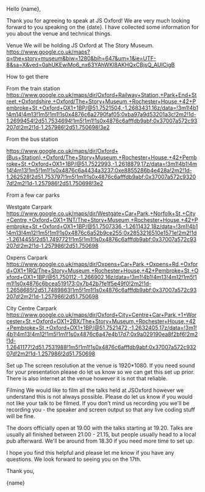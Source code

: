 Hello {name},

Thank you for agreeing to speak at JS Oxford! We are very much looking forward to you speaking on the {date}. I have collected some information for you about the venue and technical things. 

Venue
We will be holding JS Oxford at The Story Museum.
https://www.google.co.uk/maps?q=the+story+museum&biw=1280&bih=647&um=1&ie=UTF-8&sa=X&ved=0ahUKEwiMo6_nx63YAhWKI8AKHQxCBjsQ_AUICigB

How to get there

From the train station
https://www.google.co.uk/maps/dir/Oxford+Railway+Station,+Park+End+Street,+Oxfordshire,+Oxford/The+Story+Museum,+Rochester+House,+42+Pembroke+St,+Oxford+OX1+1BP/@51.7521504,-1.2683431,16z/data=!3m1!4b1!4m14!4m13!1m5!1m1!1s0x4876c6a2790faf05:0xba97a9d53201a3c!2m2!1d-1.2699454!2d51.7534694!1m5!1m1!1s0x4876c6afffdb9abf:0x37007a572c93207d!2m2!1d-1.257986!2d51.750698!3e2

From the bus station

https://www.google.co.uk/maps/dir/Oxford+(Bus+Station),+Oxford/The+Story+Museum,+Rochester+House,+42+Pembroke+St,+Oxford+OX1+1BP/@51.7522993,-1.2618879,17z/data=!3m1!4b1!4m14!4m13!1m5!1m1!1s0x4876c6a4434a3237:0xe8855286b4e428a!2m2!1d-1.262528!2d51.753797!1m5!1m1!1s0x4876c6afffdb9abf:0x37007a572c93207d!2m2!1d-1.257986!2d51.750698!3e2

From a few car parks

Westgate Carpark
https://www.google.co.uk/maps/dir/Westgate+Car+Park,+Norfolk+St,+City+Centre,+Oxford+OX1+1NT/The+Story+Museum,+Rochester+House,+42+Pembroke+St,+Oxford+OX1+1BP/@51.7507336,-1.2611432,18z/data=!3m1!4b1!4m13!4m12!1m5!1m1!1s0x4876c6a52b9ce255:0x2853216510e1571e!2m2!1d-1.2614455!2d51.7497721!1m5!1m1!1s0x4876c6afffdb9abf:0x37007a572c93207d!2m2!1d-1.257986!2d51.750698

Oxpens Carpark
https://www.google.co.uk/maps/dir/Oxpens+Car+Park,+Oxpens+Rd,+Oxford+OX1+1RQ/The+Story+Museum,+Rochester+House,+42+Pembroke+St,+Oxford+OX1+1BP/@51.750112,-1.266902,16z/data=!3m1!4b1!4m13!4m12!1m5!1m1!1s0x4876c6bcea519173:0x7b42b7fe1f5e49f0!2m2!1d-1.2658685!2d51.7489863!1m5!1m1!1s0x4876c6afffdb9abf:0x37007a572c93207d!2m2!1d-1.257986!2d51.750698

City Centre Carpark
https://www.google.co.uk/maps/dir/Oxford+City+Centre+Car+Park,+1+Worcester+St,+Oxford+OX1+2BX/The+Story+Museum,+Rochester+House,+42+Pembroke+St,+Oxford+OX1+1BP/@51.7521472,-1.2632405,17z/data=!3m1!4b1!4m13!4m12!1m5!1m1!1s0x4876c6a47e4b17d7:0x9a029190ea8f2bf6!2m2!1d-1.2641177!2d51.7531988!1m5!1m1!1s0x4876c6afffdb9abf:0x37007a572c93207d!2m2!1d-1.257986!2d51.750698


Set up
The screen resolution at the venue is 1920*1080. If you need sound for your presentation please do let us know so we can get this set up prior.
There is also internet at the venue however it is not that reliable. 

Filming
We would like to film all the talks held at JSOxford however we understand this is not always possible. Please do let us know if you would not like your talk to be filmed. 
If you don’t mind us recording you we'll be recording you - the speaker and screen output so that any live coding stuff will be fine.


The doors officially open at 19.00 with the talks starting at 19.20. Talks are usually all finished between 21.00 - 21.15, but people usually head to a local pub afterward. We'll be around from 18.30 if you need more time to set up.

I hope you find this helpful and please let me know if you have any questions. We look forward to seeing you on the 17th.

Thank you,

{name}
